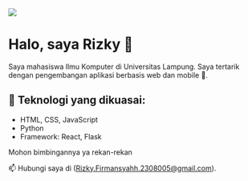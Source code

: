 <img src="https://github.com/RizkyFirmansyah-com/RizkyFirmansyah-com/blob/main/Black%20And%20White%20Simple%20Text%20Gif%20Instagram%20Post%20%20(1).gif" >



# Halo, saya Rizky 👋

Saya mahasiswa Ilmu Komputer di Universitas Lampung. Saya tertarik dengan pengembangan aplikasi berbasis web dan mobile 📱.

## 🚀 Teknologi yang dikuasai:
- HTML, CSS, JavaScript
- Python
- Framework: React, Flask

Mohon bimbingannya ya rekan-rekan



📫 Hubungi saya di (Rizky.Firmansyahh.2308005@gmail.com).
